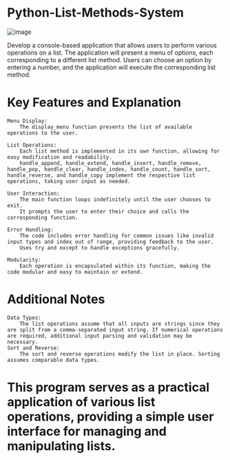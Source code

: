 # Python-List-Methods-System

![image](https://github.com/user-attachments/assets/962a0cc4-537e-46a3-9581-6daf4a185d8b)


Develop a console-based application that allows users to perform various operations on a list. The application will present a menu of options, each corresponding to a different list method. Users can choose an option by entering a number, and the application will execute the corresponding list method.


# Key Features and Explanation

    Menu Display:
        The display_menu function presents the list of available operations to the user.

    List Operations:
        Each list method is implemented in its own function, allowing for easy modification and readability.
        handle_append, handle_extend, handle_insert, handle_remove, handle_pop, handle_clear, handle_index, handle_count, handle_sort, handle_reverse, and handle_copy implement the respective list operations, taking user input as needed.

    User Interaction:
        The main function loops indefinitely until the user chooses to exit.
        It prompts the user to enter their choice and calls the corresponding function.

    Error Handling:
        The code includes error handling for common issues like invalid input types and index out of range, providing feedback to the user.
        Uses try and except to handle exceptions gracefully.

    Modularity:
        Each operation is encapsulated within its function, making the code modular and easy to maintain or extend.

# Additional Notes

    Data Types:
        The list operations assume that all inputs are strings since they are split from a comma-separated input string. If numerical operations are required, additional input parsing and validation may be necessary.
    Sort and Reverse:
        The sort and reverse operations modify the list in place. Sorting assumes comparable data types.

# This program serves as a practical application of various list operations, providing a simple user interface for managing and manipulating lists.
